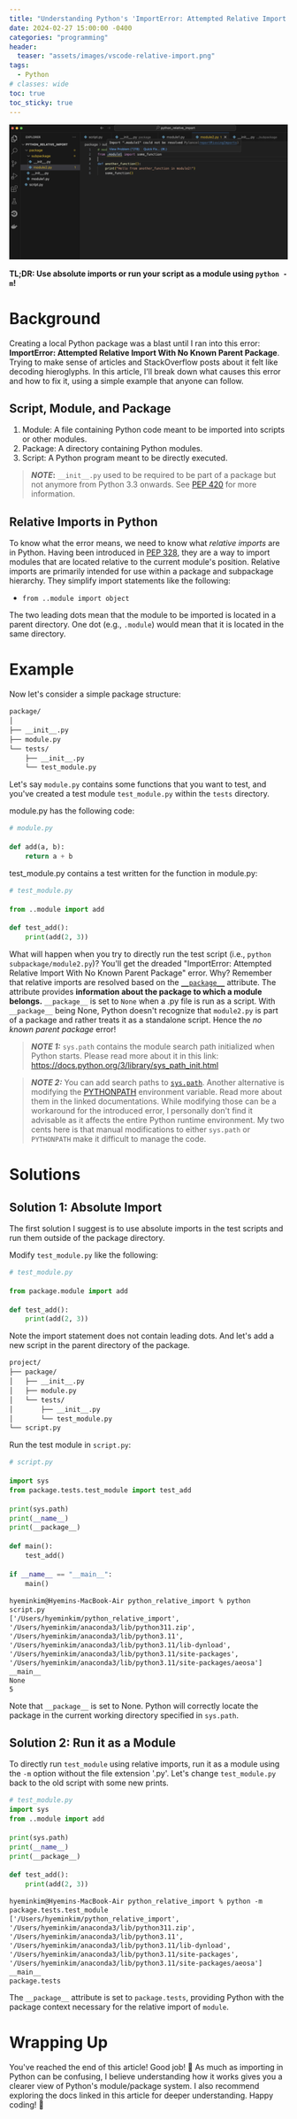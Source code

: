 ```yaml
---
title: "Understanding Python's 'ImportError: Attempted Relative Import With No Known Parent Package' Error"
date: 2024-02-27 15:00:00 -0400
categories: "programming"
header:
  teaser: "assets/images/vscode-relative-import.png"
tags:
  - Python
# classes: wide
toc: true
toc_sticky: true
---
```



![vscode-captured](/assets/images/vscode-relative-import.png)

**TL;DR: Use absolute imports or run your script as a module using `python -m`!**
<br>

# Background
Creating a local Python package was a blast until I ran into this error: **ImportError: Attempted Relative Import With No Known Parent Package**. Trying to make sense of articles and StackOverflow posts about it felt like decoding hieroglyphs. In this article, I'll break down what causes this error and how to fix it, using a simple example that anyone can follow.

## Script, Module, and Package
1. Module: A file containing Python code meant to be imported into scripts or other modules.
2. Package: A directory containing Python modules.
3. Script: A Python program meant to be directly executed.

> **_NOTE_:** `__init__.py` used to be required to be part of a package but not anymore from Python 3.3 onwards. See [PEP 420](https://peps.python.org/pep-0420/) for more information.

## Relative Imports in Python

To know what the error means, we need to know what *relative imports* are in Python. Having been introduced in [PEP 328](https://peps.python.org/pep-0328/), they are a way to import modules that are located relative to the current module's position. Relative imports are primarily intended for use within a package and subpackage hierarchy. They simplify import statements like the following:

- `from ..module import object`

The two leading dots mean that the module to be imported is located in a parent directory. One dot (e.g., `.module`) would mean that it is located in the same directory.

# Example
Now let's consider a simple package structure:

```md
package/
│
├── __init__.py
├── module.py
└── tests/
    ├── __init__.py
    └── test_module.py
```

Let's say `module.py` contains some functions that you want to test, and you've created a test module `test_module.py` within the `tests` directory.

module.py has the following code:
```python
# module.py

def add(a, b):
    return a + b
```

test_module.py contains a test written for the function in module.py:
```python
# test_module.py

from ..module import add

def test_add():
    print(add(2, 3))
```

What will happen when you try to directly run the test script (i.e., `python subpackage/module2.py`)? You'll get the dreaded "ImportError: Attempted Relative Import With No Known Parent Package" error. Why? Remember that relative imports are resolved based on the [`__package__`](https://peps.python.org/pep-0366/#proposed-change) attribute. The attribute provides **information about the package to which a module belongs.** `__package__` is set to `None` when a .py file is run as a script. With `__package__` being None, Python doesn't recognize that `module2.py` is part of a package and rather treats it as a standalone script. Hence the *no known parent package* error!

> **_NOTE 1:_** `sys.path` contains the module search path initialized when Python starts. Please read more about it in this link: <https://docs.python.org/3/library/sys_path_init.html>

> **_NOTE 2:_** You can add search paths to [`sys.path`](https://docs.python.org/3/library/sys.html#sys.path). Another alternative is modifying the [PYTHONPATH](https://docs.python.org/3/using/cmdline.html#envvar-PYTHONPATH) environment variable. Read more about them in the linked documentations. While modifying those can be a workaround for the introduced error, I personally don't find it advisable as it affects the entire Python runtime environment. My two cents here is that manual modifications to either `sys.path` or `PYTHONPATH` make it difficult to manage the code.


# Solutions

## Solution 1: Absolute Import

The first solution I suggest is to use absolute imports in the test scripts and run them outside of the package directory.

Modify `test_module.py` like the following:
```python
# test_module.py

from package.module import add

def test_add():
    print(add(2, 3))
```

Note the import statement does not contain leading dots. And let's add a new script in the parent directory of the package.

```md
project/
├── package/
│   ├── __init__.py
│   ├── module.py
│   └── tests/
│       ├── __init__.py
│       └── test_module.py
└── script.py
```

Run the test module in `script.py`:
```python
# script.py

import sys
from package.tests.test_module import test_add

print(sys.path)
print(__name__)
print(__package__)

def main():
    test_add()

if __name__ == "__main__":
    main()
```

```console
hyeminkim@Hyemins-MacBook-Air python_relative_import % python script.py
['/Users/hyeminkim/python_relative_import', '/Users/hyeminkim/anaconda3/lib/python311.zip', '/Users/hyeminkim/anaconda3/lib/python3.11', '/Users/hyeminkim/anaconda3/lib/python3.11/lib-dynload', '/Users/hyeminkim/anaconda3/lib/python3.11/site-packages', '/Users/hyeminkim/anaconda3/lib/python3.11/site-packages/aeosa']
__main__
None
5
```

Note that `__package__` is set to None. Python will correctly locate the package in the current working directory specified in `sys.path`.

## Solution 2: Run it as a Module

To directly run `test_module` using relative imports, run it as a module using the `-m` option without the file extension '.py'.
Let's change `test_module.py` back to the old script with some new prints.

```python
# test_module.py
import sys
from ..module import add

print(sys.path)
print(__name__)
print(__package__)

def test_add():
    print(add(2, 3))
```

```console
hyeminkim@Hyemins-MacBook-Air python_relative_import % python -m package.tests.test_module
['/Users/hyeminkim/python_relative_import', '/Users/hyeminkim/anaconda3/lib/python311.zip', '/Users/hyeminkim/anaconda3/lib/python3.11', '/Users/hyeminkim/anaconda3/lib/python3.11/lib-dynload', '/Users/hyeminkim/anaconda3/lib/python3.11/site-packages', '/Users/hyeminkim/anaconda3/lib/python3.11/site-packages/aeosa']
__main__
package.tests
```

The `__package__` attribute is set to `package.tests`, providing Python with the package context necessary for the relative import of `module`.


# Wrapping Up

You've reached the end of this article! Good job! :confetti_ball: As much as importing in Python can be confusing, I believe understanding how it works gives you a clearer view of Python's module/package system. I also recommend exploring the docs linked in this article for deeper understanding. Happy coding! :raised_hands: